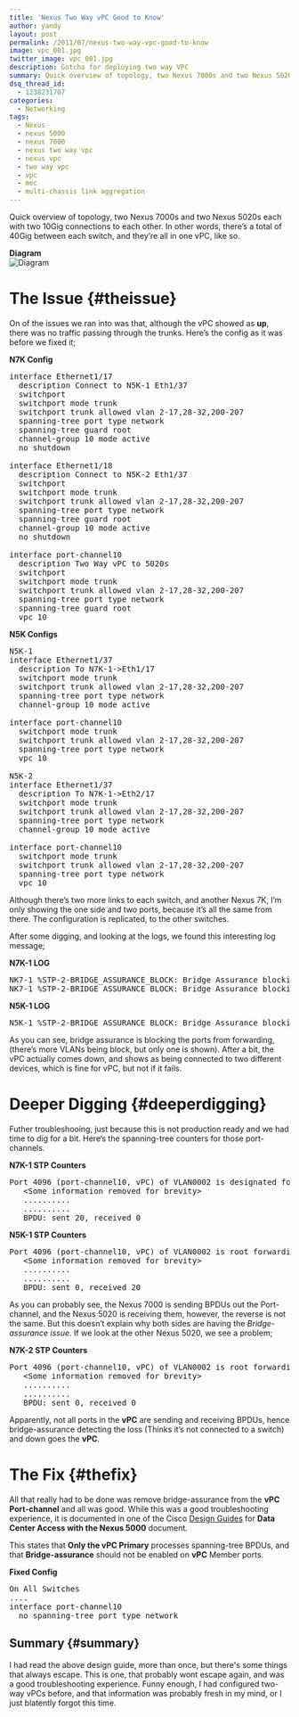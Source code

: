 ```yaml
---
title: 'Nexus Two Way vPC Good to Know'
author: yandy
layout: post
permalink: /2011/07/nexus-two-way-vpc-good-to-know
image: vpc_001.jpg
twitter_image: vpc_001.jpg
description: Gotcha for deploying two way VPC
summary: Quick overview of topology, two Nexus 7000s and two Nexus 5020s each with two 10Gig connections to each other. In other words, there&#8217;s a total of 40Gig between each switch, and they&#8217;re all in one vPC, like so.
dsq_thread_id:
  - 1238231707
categories:
  - Networking
tags:
  - Nexus
  - nexus 5000
  - nexus 7000
  - nexus two way vpc
  - nexus vpc
  - two way vpc
  - vpc
  - mec
  - multi-chassis link aggregation
---
```

Quick overview of topology, two Nexus 7000s and two Nexus 5020s each with two 10Gig connections to each other. In other words, there&#8217;s a total of 40Gig between each switch, and they&#8217;re all in one vPC, like so.

**Diagram**  
<img id="diagram" src="{{ site.url }}/assets/images/Two_Way_vPC.png" alt="Diagram" title="" />
<!--more-->

# The Issue {#theissue}

On of the issues we ran into was that, although the vPC showed as **up**, there was no traffic passing through the trunks. Here&#8217;s the config as it was before we fixed it;

**N7K Config**

<pre lang="plain">interface Ethernet1/17
  description Connect to N5K-1 Eth1/37
  switchport
  switchport mode trunk
  switchport trunk allowed vlan 2-17,28-32,200-207
  spanning-tree port type network
  spanning-tree guard root
  channel-group 10 mode active
  no shutdown

interface Ethernet1/18
  description Connect to N5K-2 Eth1/37
  switchport
  switchport mode trunk
  switchport trunk allowed vlan 2-17,28-32,200-207
  spanning-tree port type network
  spanning-tree guard root
  channel-group 10 mode active
  no shutdown

interface port-channel10
  description Two Way vPC to 5020s
  switchport
  switchport mode trunk
  switchport trunk allowed vlan 2-17,28-32,200-207
  spanning-tree port type network
  spanning-tree guard root
  vpc 10
</pre>

**N5K Configs**

<pre lang="plain">N5K-1
interface Ethernet1/37
  description To N7K-1->Eth1/17
  switchport mode trunk
  switchport trunk allowed vlan 2-17,28-32,200-207
  spanning-tree port type network
  channel-group 10 mode active

interface port-channel10
  switchport mode trunk
  switchport trunk allowed vlan 2-17,28-32,200-207
  spanning-tree port type network
  vpc 10

N5K-2
interface Ethernet1/37
  description To N7K-1->Eth2/17
  switchport mode trunk
  switchport trunk allowed vlan 2-17,28-32,200-207
  spanning-tree port type network
  channel-group 10 mode active

interface port-channel10
  switchport mode trunk
  switchport trunk allowed vlan 2-17,28-32,200-207
  spanning-tree port type network
  vpc 10
</pre>

Although there&#8217;s two more links to each switch, and another Nexus 7K, I&#8217;m only showing the one side and two ports, because it&#8217;s all the same from there. The configuration is replicated, to the other switches.

After some digging, and looking at the logs, we found this interesting log message;

**N7K-1 LOG**

<pre lang="plain">NK7-1 %STP-2-BRIDGE_ASSURANCE_BLOCK: Bridge Assurance blocking port port-channel10 VLAN: 2
NK7-1 %STP-2-BRIDGE_ASSURANCE_BLOCK: Bridge Assurance blocking port port-channel10 VLAN: 2
</pre>

**N5K-1 LOG**

<pre lang="plain">N5K-1 %STP-2-BRIDGE_ASSURANCE_BLOCK: Bridge Assurance blocking port Po10 VLAN: 2
</pre>

As you can see, bridge assurance is blocking the ports from forwarding, (there&#8217;s more VLANs being block, but only one is shown). After a bit, the vPC actually comes down, and shows as being connected to two different devices, which is fine for vPC, but not if it fails.

# Deeper Digging {#deeperdigging}

Futher troubleshooing, just because this is not production ready and we had time to dig for a bit. Here&#8217;s the spanning-tree counters for those port-channels.

**N7K-1 STP Counters**

<pre lang="plain">Port 4096 (port-channel10, vPC) of VLAN0002 is designated forwarding 
   &lt;Some information removed for brevity>
   ..........
   ..........
   BPDU: sent 20, received 0
</pre>

**N5K-1 STP Counters**

<pre lang="plain">Port 4096 (port-channel10, vPC) of VLAN0002 is root forwarding 
   &lt;Some information removed for brevity>
   ..........
   ..........
   BPDU: sent 0, received 20
</pre>

As you can probably see, the Nexus 7000 is sending BPDUs out the Port-channel, and the Nexus 5020 is receiving them, however, the reverse is not the same. But this doesn&#8217;t explain why both sides are having the *Bridge-assurance issue*. If we look at the other Nexus 5020, we see a problem;

**N7K-2 STP Counters**

<pre lang="plain">Port 4096 (port-channel10, vPC) of VLAN0002 is root forwarding 
   &lt;Some information removed for brevity>
   ..........
   ..........
   BPDU: sent 0, received 0
</pre>

Apparently, not all ports in the **vPC** are sending and receiving BPDUs, hence bridge-assurance detecting the loss (Thinks it&#8217;s not connected to a switch) and down goes the **vPC**.

# The Fix {#thefix}

All that really had to be done was remove bridge-assurance from the **vPC Port-channel** and all was good. While this was a good troubleshooting experience, it is documented in one of the Cisco <a href="http%3A%2F%2Fwww.cisco.com%2Fen%2FUS%2Fprod%2Fcollateral%2Fswitches%2Fps9441%2Fps9670%2FC07-572829-01_Design_N5K_N2K_vPC_DG.pdf" target="blank">Design Guides</a> for **Data Center Access with the Nexus 5000** document.

This states that **Only the vPC Primary** processes spanning-tree BPDUs, and that **Bridge-assurance** should not be enabled on **vPC** Member ports.

**Fixed Config**

<pre lang="plain">On All Switches
....
interface port-channel10
  no spanning-tree port type network
</pre>

## Summary {#summary}

I had read the above design guide, more than once, but there's some things that always escape. This is one, that probably wont escape again, and was a good troubleshooting experience. Funny enough, I had configured two-way vPCs before, and that information was probably fresh in my mind, or I just blatently forgot this time.